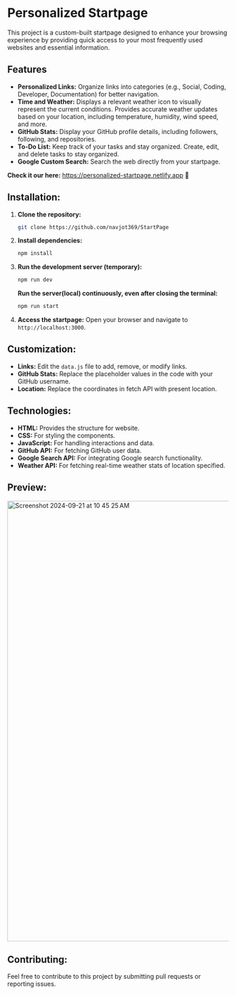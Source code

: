 # **Personalized Startpage**

This project is a custom-built startpage designed to enhance your browsing experience by providing quick access to your most frequently used websites and essential information.

## **Features**

* **Personalized Links:** Organize links into categories (e.g., Social, Coding, Developer, Documentation) for better navigation.
* **Time and Weather:** Displays a relevant weather icon to visually represent the current conditions. Provides accurate weather updates based on your location, including temperature, humidity, wind speed, and more.
* **GitHub Stats:** Display your GitHub profile details, including followers, following, and repositories.
* **To-Do List:** Keep track of your tasks and stay organized. Create, edit, and delete tasks to stay organized.
* **Google Custom Search:** Search the web directly from your startpage.

**Check it our here:** https://personalized-startpage.netlify.app 🔗

## **Installation:**

1. **Clone the repository:**
   ```bash
   git clone https://github.com/navjot369/StartPage
   ```
2. **Install dependencies:**
   ```bash
   npm install
   ```
3. **Run the development server (temporary):**
   ```bash
   npm run dev
   ```
   **Run the server(local) continuously, even after closing the terminal:**
   ```bash
   npm run start
   ```
5. **Access the startpage:** Open your browser and navigate to `http://localhost:3000`.
   

## **Customization:**

* **Links:** Edit the `data.js` file to add, remove, or modify links.
* **GitHub Stats:** Replace the placeholder values in the code with your GitHub username.
* **Location:** Replace the coordinates in fetch API with present location.

## **Technologies:**

* **HTML:** Provides the structure for website.
* **CSS:** For styling the components.
* **JavaScript:** For handling interactions and data.
* **GitHub API:** For fetching GitHub user data.
* **Google Search API:** For integrating Google search functionality.
* **Weather API:** For fetching real-time weather stats of location specified.

## **Preview:**

  <img width="1000" alt="Screenshot 2024-09-21 at 10 45 25 AM" src="https://github.com/user-attachments/assets/d4792c2f-3663-4a50-a976-8640bc793ec5">


## **Contributing:**

Feel free to contribute to this project by submitting pull requests or reporting issues.
